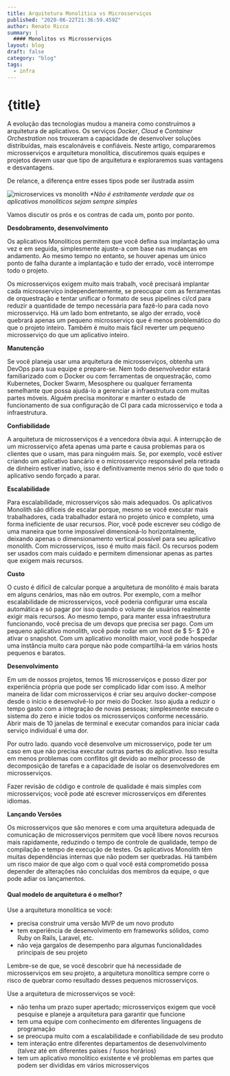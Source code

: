 ```yaml
---
title: Arquitetura Monolítica vs Microsserviços
published: "2020-06-22T21:36:59.459Z"
author: Renato Ricco
summary: |
  #### Monolitos vs Microsserviços
layout: blog
draft: false
category: "blog"
tags:
  - infra
---
```


# {title}

A evolução das tecnologias mudou a maneira como construímos a arquitetura de aplicativos. Os serviços _Docker_, _Cloud_ e _Container Orchestration_ nos trouxeram a capacidade de desenvolver soluções distribuídas, mais escalonáveis e confiáveis. Neste artigo, compararemos microsserviços e arquitetura monolítica, discutiremos quais equipes e projetos devem usar que tipo de arquitetura e exploraremos suas vantagens e desvantagens.

De relance, a diferença entre esses tipos pode ser ilustrada assim

![microservices vs monolith](https://res.cloudinary.com/practicaldev/image/fetch/s--seen3BGm--/c_limit%2Cf_auto%2Cfl_progressive%2Cq_auto%2Cw_880/https://user-images.githubusercontent.com/2697570/49395813-cd094980-f737-11e8-9e9a-6c20db5720c4.jpg)
_*Não é estritamente verdade que os aplicativos monoliticos sejam sempre simples_


Vamos discutir os prós e os contras de cada um, ponto por ponto.

**Desdobramento, desenvolvimento**

Os aplicativos Monoliticos permitem que você defina sua implantação uma vez e em seguida, simplesmente ajuste-a com base nas mudanças em andamento. Ao mesmo tempo no entanto, se houver apenas um único ponto de falha durante a implantação e tudo der errado, você interrompe todo o projeto.

Os microsserviços exigem muito mais trabalh, você precisará implantar cada microsserviço independentemente, se preocupar com as ferramentas de orquestração e tentar unificar o formato de seus pipelines ci/cd para reduzir a quantidade de tempo necessária para fazê-lo para cada novo microsserviço. Há um lado bom entretanto, se algo der errado, você quebrará apenas um pequeno microsserviço que é menos problemático do que o projeto inteiro. Também é muito mais fácil reverter um pequeno microsserviço do que um aplicativo inteiro.

**Manutenção**

Se você planeja usar uma arquitetura de microsserviços, obtenha um DevOps para sua equipe e prepare-se. Nem todo desenvolvedor estará familiarizado com o Docker ou com ferramentas de orquestração, como Kubernetes, Docker Swarm, Mesosphere ou qualquer ferramenta semelhante que possa ajudá-lo a gerenciar a infraestrutura com muitas partes móveis. Alguém precisa monitorar e manter o estado de funcionamento de sua configuração de CI para cada microsserviço e toda a infraestrutura.

**Confiabilidade**

A arquitetura de microsserviços é a vencedora óbvia aqui. A interrupção de um microsserviço afeta apenas uma parte e causa problemas para os clientes que o usam, mas para ninguém mais. Se, por exemplo, você estiver criando um aplicativo bancário e o microsserviço responsável pela retirada de dinheiro estiver inativo, isso é definitivamente menos sério do que todo o aplicativo sendo forçado a parar.

**Escalabilidade**

Para escalabilidade, microsserviços são mais adequados. Os aplicativos Monolith são difíceis de escalar porque, mesmo se você executar mais trabalhadores, cada trabalhador estará no projeto único e completo, uma forma ineficiente de usar recursos. Pior, você pode escrever seu código de uma maneira que torne impossível dimensioná-lo horizontalmente, deixando apenas o dimensionamento vertical possível para seu aplicativo monolith. Com microsserviços, isso é muito mais fácil. Os recursos podem ser usados com mais cuidado e permitem dimensionar apenas as partes que exigem mais recursos.

**Custo**

O custo é difícil de calcular porque a arquitetura de monólito é mais barata em alguns cenários, mas não em outros. Por exemplo, com a melhor escalabilidade de microsserviços, você poderia configurar uma escala automática e só pagar por isso quando o volume de usuários realmente exigir mais recursos. Ao mesmo tempo, para manter essa infraestrutura funcionando, você precisa de um devops que precisa ser pago. Com um pequeno aplicativo monolith, você pode rodar em um host de $ 5- $ 20 e ativar o snapshot. Com um aplicativo monolith maior, você pode hospedar uma instância muito cara porque não pode compartilhá-la em vários hosts pequenos e baratos.


**Desenvolvimento**

Em um de nossos projetos, temos 16 microsserviços e posso dizer por experiência própria que pode ser complicado lidar com isso. A melhor maneira de lidar com microsserviços é criar seu arquivo docker-compose desde o início e desenvolvê-lo por meio do Docker. Isso ajuda a reduzir o tempo gasto com a integração de novas pessoas; simplesmente execute o sistema do zero e inicie todos os microsserviços conforme necessário. Abrir mais de 10 janelas de terminal e executar comandos para iniciar cada serviço individual é uma dor.

Por outro lado. quando você desenvolve um microsserviço, pode ter um caso em que não precisa executar outras partes do aplicativo. Isso resulta em menos problemas com conflitos git devido ao melhor processo de decomposição de tarefas e a capacidade de isolar os desenvolvedores em microsserviços.

Fazer revisão de código e controle de qualidade é mais simples com microsserviços; você pode até escrever microsserviços em diferentes idiomas.

**Lançando Versões**

Os microsserviços que são menores e com uma arquitetura adequada de comunicação de microsserviços permitem que você libere novos recursos mais rapidamente, reduzindo o tempo de controle de qualidade, tempo de compilação e tempo de execução de testes. Os aplicativos Monolith têm muitas dependências internas que não podem ser quebradas. Há também um risco maior de que algo com o qual você está comprometido possa depender de alterações não concluídas dos membros da equipe, o que pode adiar os lançamentos.

#### Qual modelo de arquitetura é o melhor?

Use a arquitetura monolitica se você:

- precisa construir uma versão MVP de um novo produto
- tem experiência de desenvolvimento em frameworks sólidos, como Ruby on Rails, Laravel, etc.
- não veja gargalos de desempenho para algumas funcionalidades principais de seu projeto

Lembre-se de que, se você descobrir que há necessidade de microsserviços em seu projeto, a arquitetura monolitica sempre corre o risco de quebrar como resultado desses pequenos microsserviços.

Use a arquitetura de microsserviços se você:

- não tenha um prazo super apertado; microsserviços exigem que você pesquise e planeje a arquitetura para garantir que funcione
- tem uma equipe com conhecimento em diferentes linguagens de programação
- se preocupa muito com a escalabilidade e confiabilidade de seu produto
- tem interação entre diferentes departamentos de desenvolvimento (talvez até em diferentes países / fusos horários)
- tem um aplicativo monolitico existente e vê problemas em partes que podem ser divididas em vários microsserviços
